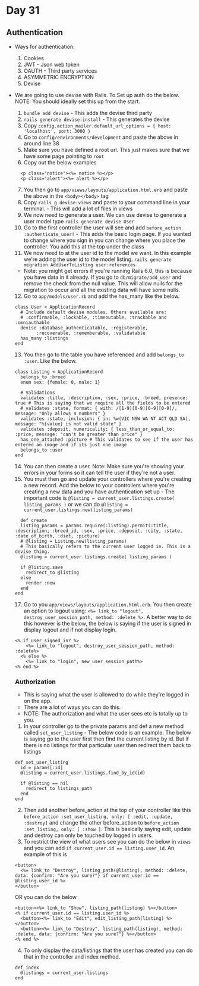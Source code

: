 # Day 31 

## Authentication 

- Ways for authentication: 
  1. Cookies
  2. JWT - Json web token 
  3. OAUTH - Third party services
  4. ASYMMETRIC ENCRYPTION
  5. Devise

- We are going to use devise with Rails. To Set up auth do the below. NOTE: You should ideally set this up from the start. 
  1. `bundle add devise` - This adds the devise third party
  2. `rails generate devise:install` - This generates the devise 
  3. Copy `config.action_mailer.default_url_options = { host: 'localhost', port: 3000 }`
  4. Go to `config/environments/development` and paste the above in around line 38
  5. Make sure you have defined a root url. This just makes sure that we have some page pointing to `root`
  6. Copy out the below examples 
  ```
    <p class="notice"><%= notice %></p>
    <p class="alert"><%= alert %></p>
  ```
  7. You then go to `app/views/layouts/application.html.erb` and paste the above in the `<body></body>` tag
  8. Copy `rails g devise:views` and paste to your command line in your terminal. - This will add a lot of files in views
  9. We now need to generate a user. We can use devise to generate a user model type `rails generate devise User`
  10. Go to the first controller the user will see and add `before_action :authenticate_user!` - This adds the basic login page. If you wanted to change where you sign in you can change where you place the controller. You add this at the top under the class
  11. We now need to at the user id to the model we want. In this example we're adding the user id to the model listing. `rails generate migration AddUserToListing user:references`
    - Note: you might get errors if you're running Rails 6.0, this is because you have data in it already. If you go to `db/migrate/add_user` and remove the check from the null value. This will allow nulls for the migration to occur and all the existing data will have some nulls.
  12. Go to `app/models/user.rb` and add the has_many like the below.
  ```
  class User < ApplicationRecord
    # Include default devise modules. Others available are:
    # :confirmable, :lockable, :timeoutable, :trackable and :omniauthable
    devise :database_authenticatable, :registerable,
          :recoverable, :rememberable, :validatable
    has_many :listings
  end
  ```
  13. You then go to the table you have referenced and add `belongs_to :user`. Like the below.
  ```
  class Listing < ApplicationRecord
    belongs_to :breed
    enum sex: {female: 0, male: 1}

    # Validations 
    validates :title, :description, :sex, :price, :breed, presence: true # This is saying that we require all the fields to be entered
    # validates :state, format: { with: /[1-9][0-9][0-9][0-9]/, message: "Only allows 4 numbers" }
    validates :state, inclusion: { in: %w(VIC NSW WA NT ACT QLD SA), message: "%{value} is not valid state" }
    validates :deposit, numericality: { less_than_or_equal_to: :price, message: "can't be greater than price" } 
    has_one_attached :picture # This validates to see if the user has entered an image and if its just one image
    belongs_to :user
  end
  ```
  14. You can then create a user. Note: Make sure you're showing your errors in your forms so it can tell the user if they're not a user.
  16. You must then go and update your controllers where you're creating a new record. Add the below to your controllers where you're creating a new data and you have authentication set up - The important code is `@listing = current_user.listings.create( listing_params )` or we can do `@listing = current_user.listings.new(listing_params)`


  ```
    def create
    listing_params = params.require(:listing).permit(:title, :description, :breed_id, :sex, :price, :deposit, :city, :state, :date_of_birth, :diet, :picture)
    # @listing = Listing.new(listing_params)
    # This basically refers to the current user logged in. This is a devise thing.
    @listing = current_user.listings.create( listing_params )

    if @listing.save
      redirect_to @listing
    else 
      render :new
    end
  end
  ```

  17. Go to you `app/views/layouts/application.html.erb`. You then create an option to logout using: `<%= link_to "logout", destroy_user_session_path, method: :delete %>`. A better way to do this however is the below, the below is saying if the user is signed in display logout and if not display login.

  ```
  <% if user_signed_in? %>
      <%= link_to "logout", destroy_user_session_path, method: :delete%>
    <% else %>
      <%= link_to "login", new_user_session_path%>
  <% end %>
  ```

  ### Authorization 
  - This is saying what the user is allowed to do while they're logged in on the app.
  - There are a lot of ways you can do this. 
  - NOTE: The authorization and what the user sees etc is totally up to you.

  1. In your controller go to the private params and def a new method called `set_user_listing` - The below code is an example: The below is saying go to the user first then find the current listing by id. But if there is no listings for that particular user then redirect them back to listings
  ```
  def set_user_listing
    id = params[:id]
    @listing = current_user.listings.find_by_id(id)

    if @listing == nil
      redirect_to listings_path
    end
  end
  ```

  2. Then add another before_action at the top of your controller like this `before_action :set_user_listing, only: [ :edit, :update, :destroy]` and change the other before_action to `before_action :set_listing, only: [ :show ]`. This is basically saying edit, update and destroy can only be touched by logged in users.
  3. To restrict the view of what users see you can do the below in `views` and you can add `if current_user.id == listing.user_id`. An example of this is 
  ```
  <button>
    <%= link_to "Destroy", listing_path(@listing), method: :delete, data: {confirm: "Are you sure?"} if current_user.id == @listing.user_id %>
  </button>
  ```
  OR you can do the below 
  ```
  <button><%= link_to "Show", listing_path(listing) %></button>
  <% if current_user.id == listing.user_id %>
    <button><%= link_to "Edit", edit_listing_path(listing) %></button>
    <button><%= link_to "Destroy", listing_path(listing), method: :delete, data: {confirm: "Are you sure?"} %></button>
  <% end %>
  ```
  4. To only display the data/listings that the user has created you can do that in the controller and index method. 
  ```
  def index
    @listings = current_user.listings
  end
  ```